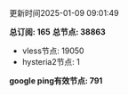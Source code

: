 更新时间2025-01-09 09:01:49

**总订阅: 165**
**总节点: 38863**
- vless节点: 19050
- hysteria2节点: 1

**google ping有效节点: 791**
